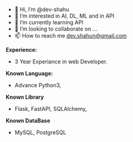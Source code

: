 - 👋 Hi, I’m @dev-shahu
- 👀 I’m interested in AI, DL, ML and in API
- 🌱 I’m currently learning API
- 💞️ I’m looking to collaborate on ...
- 📫 How to reach me dev.shahun@gmail.com

**Experience:** <br>
- 3 Year Experiance in web Developer.

**Known Language:**<br>
- Advance Python3, 

**Known Library**<br>
- Flask, FastAPI, SQLAlchemy,  

**Known DataBase**<br>
- MySQL, PostgreSQL


<!---
dev-shahu/dev-shahu is a ✨ special ✨ repository because its `README.md` (this file) appears on your GitHub profile.
You can click the Preview link to take a look at your changes.
--->
